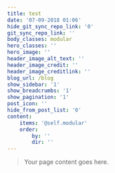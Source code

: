 ```yaml
---
title: test
date: '07-09-2018 01:06'
hide_git_sync_repo_link: '0'
git_sync_repo_link: ''
body_classes: modular
hero_classes: ''
hero_image: ''
header_image_alt_text: ''
header_image_credit: ''
header_image_creditlink: ''
blog_url: /blog
show_sidebar: '1'
show_breadcrumbs: '1'
show_pagination: '1'
post_icon: ''
hide_from_post_list: '0'
content:
    items: '@self.modular'
    order:
        by: ''
        dir: ''
---
```


> Your page content goes here.
